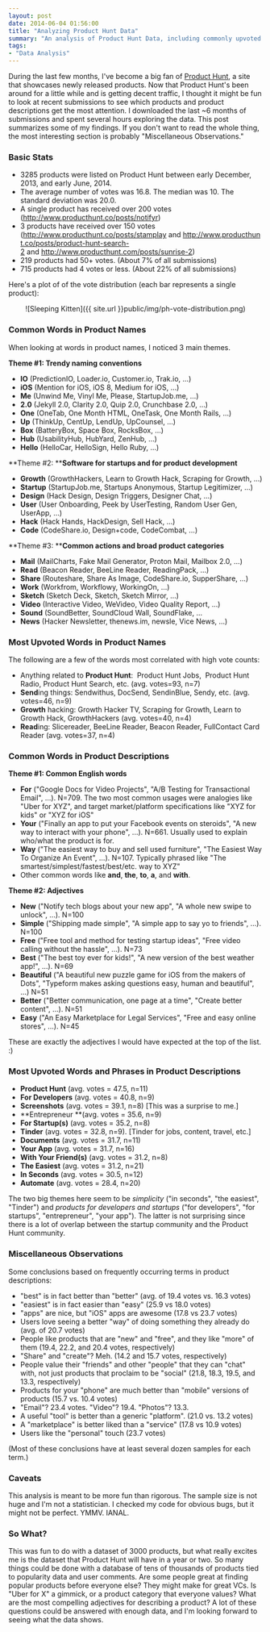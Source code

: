 ```yaml
---
layout: post
date: 2014-06-04 01:56:00
title: "Analyzing Product Hunt Data"
summary: "An analysis of Product Hunt Data, including commonly upvoted words and phrases."
tags:
- "Data Analysis"
---
```


During the last few months, I've become a big fan of <a href="http://www.producthunt.com/" target="_blank">Product Hunt</a>, a site that showcases newly released products. Now that Product Hunt's been around for a little while and is getting decent traffic, I thought it might be fun to look at recent submissions to see which products and product descriptions get the most attention. I downloaded the last ~6 months of submissions and spent several hours exploring the data. This post summarizes some of my findings. If you don't want to read the whole thing, the most interesting section is probably "Miscellaneous Observations."

### Basic Stats

- 3285 products were listed on Product Hunt between early December, 2013, and early June, 2014.
- The average number of votes was 16.8. The median was 10. The standard deviation was 20.0.
- A single product has received over 200 votes (<a href="http://www.producthunt.co/posts/notifyr" target="_blank">http://www.producthunt.co/posts/notifyr</a>)
- 3 products have received over 150 votes (<a href="http://www.producthunt.co/posts/stamplay" target="_blank">http://www.producthunt.co/posts/stamplay</a> and <a href="http://www.producthunt.co/posts/product-hunt-search-2" target="_blank">http://www.producthunt.co/posts/product-hunt-search-2</a> and <a href="http://www.producthunt.com/posts/sunrise-2" target="_blank">http://www.producthunt.com/posts/sunrise-2</a>)
- 219 products had 50+ votes. (About 7% of all submissions)
- 715 products had 4 votes or less. (About 22% of all submissions)

Here's a plot of of the vote distribution (each bar represents a single product):
<center>
![Sleeping Kitten]({{ site.url }}public/img/ph-vote-distribution.png)
</center>

### Common Words in Product Names

When looking at words in product names, I noticed 3 main themes.

**Theme #1: Trendy naming conventions**

- **IO** (PredictionIO, Loader.io, Customer.io, Trak.io, ...)
- **iOS** (Mention for iOS, iOS 8, Medium for iOS, ...)
- **Me** (Unwind Me, Vinyl Me, Please, StartupJob.me, ...)
- **2.0** (Jekyll 2.0, Clarity 2.0, Quip 2.0, Crunchbase 2.0, ...)
- **One** (OneTab, One Month HTML, OneTask, One Month Rails, ...)
- **Up** (ThinkUp, CentUp, LendUp, UpCounsel, ...)
- **Box** (BatteryBox, Space Box, RocksBox, ...)
- **Hub** (UsabilityHub, HubYard, ZenHub, ...)
- **Hello** (HelloCar, HelloSign, Hello Ruby, ...)

**Theme #2: ****Software for startups and for product development**

- **Growth** (GrowthHackers, Learn to Growth Hack, Scraping for Growth, ...)
- **Startup** (StartupJob.me, Startups Anonymous, Startup Legitimizer, ...)
- **Design** (Hack Design, Design Triggers, Designer Chat, ...)
- **User** (User Onboarding, Peek by UserTesting, Random User Gen, UserApp, ...)
- **Hack** (Hack Hands, HackDesign, Sell Hack, ...)
- **Code** (CodeShare.io, Design+code, CodeCombat, ...)

**Theme #3: ****Common actions and broad product categories**

- **Mail** (MailCharts, Fake Mail Generator, Proton Mail, Mailbox 2.0, ...)
- **Read** (Beacon Reader, BeeLine Reader, ReadingPack, ...)
- **Share** (Routeshare, Share As Image, CodeShare.io, SupperShare, ...)
- **Work** (Workfrom, Workflowy, WorkingOn, ...)
- **Sketch** (Sketch Deck, Sketch, Sketch Mirror, ...)
- **Video** (Interactive Video, WeVideo, Video Quality Report, ...)
- **Sound** (SoundBetter, SoundCloud Wall, SoundFlake, ...
- **News** (Hacker Newsletter, thenews.im, newsle, Vice News, ...) 

### Most Upvoted Words in Product Names

The following are a few of the words most correlated with high vote counts:

- Anything related to **Product Hunt**:  Product Hunt Jobs,  Product Hunt Radio, Product Hunt Search, etc. (avg. votes=93, n=7)
- **Send**ing things: Sendwithus, DocSend, SendinBlue, Sendy, etc. (avg. votes=46, n=9)
- **Growth** hacking: Growth Hacker TV, Scraping for Growth, Learn to Growth Hack, GrowthHackers (avg. votes=40, n=4)
- **Read**ing: Slicereader, BeeLine Reader, Beacon Reader, FullContact Card Reader (avg. votes=37, n=4)

### Common Words in Product Descriptions

**Theme #1: Common English words**

- **For** ("Google Docs for Video Projects", "A/B Testing for Transactional Email", ...). N=709. The two most common usages were analogies like "Uber for XYZ", and target market/platform specifications like "XYZ for kids" or "XYZ for iOS"
- **Your** ("Finally an app to put your Facebook events on steroids", "A new way to interact with your phone", ...). N=661. Usually used to explain who/what the product is for.
- **Way** ("The easiest way to buy and sell used furniture", "The Easiest Way To Organize An Event", ...). N=107. Typically phrased like "The smartest/simplest/fastest/best/etc. way to XYZ"
- Other common words like **and**, **the**, **to**, **a**, and **with**.

**Theme #2: Adjectives**

- **New** ("Notify tech blogs about your new app", "A whole new swipe to unlock", ...). N=100
- **Simple** ("Shipping made simple", "A simple app to say yo to friends", ...). N=100
- **Free** ("Free tool and method for testing startup ideas", "Free video calling without the hassle", ...). N=73
- **Best** ("The best toy ever for kids!", "A new version of the best weather app!", ...). N=69
- **Beautiful** ("A beautiful new puzzle game for iOS from the makers of Dots", "Typeform makes asking questions easy, human and beautiful", ...) N=51
- **Better** ("Better communication, one page at a time", "Create better content", ...). N=51
- **Easy** ("An Easy Marketplace for Legal Services", "Free and easy online stores", ...). N=45

These are exactly the adjectives I would have expected at the top of the list. :)

### Most Upvoted Words and Phrases in Product Descriptions

- **Product Hunt** (avg. votes = 47.5, n=11)
- **For Developers** (avg. votes = 40.8, n=9)
- **Screenshots** (avg. votes = 39.1, n=8) [This was a surprise to me.]
- **Entrepreneur **(avg. votes = 35.6, n=9)
- **For Startup(s)** (avg. votes = 35.2, n=8)
- **Tinder** (avg. votes = 32.8, n=9). [Tinder for jobs, content, travel, etc.]
- **Documents** (avg. votes = 31.7, n=11)
- **Your App** (avg. votes = 31.7, n=16)
- **With Your Friend(s)** (avg. votes = 31.2, n=8)
- **The Easiest** (avg. votes = 31.2, n=21)
- **In Seconds** (avg. votes = 30.5, n=12)
- **Automate** (avg. votes = 28.4, n=20)  

The two big themes here seem to be _simplicity_ ("in seconds", "the easiest", "Tinder") and _products for developers and startups_ ("for developers", "for startups", "entrepreneur", "your app"). The latter is not surprising since there is a lot of overlap between the startup community and the Product Hunt community.

### Miscellaneous Observations

Some conclusions based on frequently occurring terms in product descriptions:

- "best" is in fact better than "better" (avg. of 19.4 votes vs. 16.3 votes)
- "easiest" is in fact easier than "easy" (25.9 vs 18.0 votes)
- "apps" are nice, but "iOS" apps are awesome (17.8 vs 23.7 votes)
- Users love seeing a better "way" of doing something they already do (avg. of 20.7 votes)
- People like products that are "new" and "free", and they like "more" of them (19.4, 22.2, and 20.4 votes, respectively)
- "Share" and "create"? Meh. (14.2 and 15.7 votes, respectively)
- People value their "friends" and other "people" that they can "chat" with, not just products that proclaim to be "social" (21.8, 18.3, 19.5, and 13.3, respectively)
- Products for your "phone" are much better than "mobile" versions of products (15.7 vs. 10.4 votes)
- "Email"? 23.4 votes. "Video"? 19.4. "Photos"? 13.3.
- A useful "tool" is better than a generic "platform". (21.0 vs. 13.2 votes)
- A "marketplace" is better liked than a "service" (17.8 vs 10.9 votes)
- Users like the "personal" touch (23.7 votes)

(Most of these conclusions have at least several dozen samples for each term.)

### Caveats

This analysis is meant to be more fun than rigorous. The sample size is not huge and I'm not a statistician. I checked my code for obvious bugs, but it might not be perfect. YMMV. IANAL.

### So What?  

This was fun to do with a dataset of 3000 products, but what really excites me is the dataset that Product Hunt will have in a year or two. So many things could be done with a database of tens of thousands of products tied to popularity data and user comments. Are some people great at finding popular products before everyone else? They might make for great VCs. Is "Uber for X" a gimmick, or a product category that everyone values? What are the most compelling adjectives for describing a product? A lot of these questions could be answered with enough data, and I'm looking forward to seeing what the data shows.
